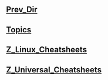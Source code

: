 ## [Prev_Dir](../)
## [Topics](/CyberSec/Notes/Linux/Topics)
## [Z_Linux_Cheatsheets](/CyberSec/Notes/Linux/Z_Linux_Cheatsheets)
## [Z_Universal_Cheatsheets](/CyberSec/Notes/Linux/Z_Universal_Cheatsheets)
